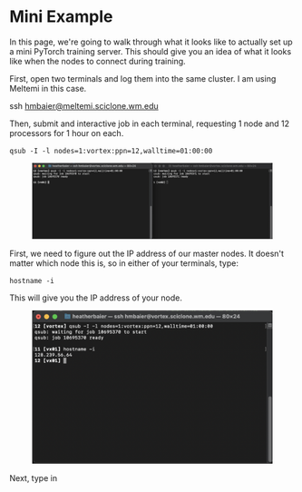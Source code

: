 # Mini Example

In this page, we're going to walk through what it looks like to actually set up a mini PyTorch training server. This should give you an idea of what it looks like when the nodes to connect during training.

First, open two terminals and log them into the same cluster. I am using Meltemi in this case.

ssh hmbaier@meltemi.sciclone.wm.edu

Then, submit and interactive job in each terminal, requesting 1 node and 12 processors for 1 hour on each.

```
qsub -I -l nodes=1:vortex:ppn=12,walltime=01:00:00
```

<figure><img src="../.gitbook/assets/Screen Shot 2023-09-18 at 1.45.34 PM.png" alt=""><figcaption></figcaption></figure>

First, we need to figure out the IP address of our master nodes. It doesn't matter which node this is, so in either of your terminals, type:

```
hostname -i
```

This will give you the IP address of your node.

<figure><img src="../.gitbook/assets/Screen Shot 2023-09-18 at 1.47.37 PM.png" alt=""><figcaption></figcaption></figure>

Next, type in&#x20;
